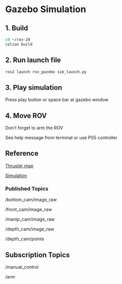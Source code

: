 # Gazebo Simulation
<!--TODO When ever this works ;(-->
## 1. Build

```bash
cd ~/rov-24
colcon build
```

## 2. Run launch file

```bash
ros2 launch rov_gazebo sim_launch.py
```

## 3. Play simulation

Press play button or space bar at gazebo window

## 4. Move ROV

Don't forget to arm the ROV

See help message from terminal or use PS5 controller

## Reference

[Thruster map](https://www.ardusub.com/introduction/features.html)

[Simulation](https://www.ardusub.com/developers/sitl.html)

### Published Topics

/bottom_cam/image_raw

/front_cam/image_raw

/manip_cam/image_raw

/depth_cam/image_raw

/depth_cam/points

## Subscription Topics

/manual_control

/arm
